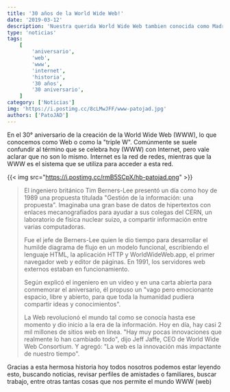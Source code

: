 ```yaml
---
title: '30 años de la World Wide Web!'
date: '2019-03-12'
description: 'Nuestra querida World Wide Web tambien conocida como Madre de las Webs celebra hoy sus 30 años y compartimos un poco de su historia con vos '
type: 'noticias'
tags:
    [
        'aniversario',
        'web',
        'www',
        'internet',
        'historia',
        '30 años',
        '30 aniversario',
    ]
category: ['Noticias']
img: 'https://i.postimg.cc/8cLMwJFF/www-patojad.jpg'
authors: ['PatoJAD']
---
```


En el 30° aniversario de la creación de la World Wide Web (WWW), lo que conocemos como Web o como la "triple W". Comúnmente se suele confundir al término que se celebra hoy (WWW) con Internet, pero vale aclarar que no son lo mismo. Internet es la red de redes, mientras que la WWW es el sistema que se utiliza para acceder a esta red.

{{< img src="https://i.postimg.cc/rmB5SCpX/hb-patojad.png" >}}

> El ingeniero británico Tim Berners-Lee presentó un día como hoy de 1989 una propuesta titulada "Gestión de la información: una propuesta". Imaginaba una gran base de datos de hipertextos con enlaces mecanografiados para ayudar a sus colegas del CERN, un laboratorio de física nuclear suizo, a compartir información entre varias computadoras.
>
> Fue el jefe de Berners-Lee quien le dio tiempo para desarrollar el humilde diagrama de flujo en un modelo funcional, escribiendo el lenguaje HTML, la aplicación HTTP y WorldWideWeb.app, el primer navegador web y editor de páginas. En 1991, los servidores web externos estaban en funcionamiento.
>
> Según explicó el ingeniero en un video y en una carta abierta para conmemorar el aniversario, él propuso un "vago pero emocionante espacio, libre y abierto, para que toda la humanidad pudiera compartir ideas y conocimientos".
>
> La Web revolucionó el mundo tal como se conocía hasta ese momento y dio inicio a la era de la información. Hoy en día, hay casi 2 mil millones de sitios web en línea. "Hay muy pocas innovaciones que realmente lo han cambiado todo", dijo Jeff Jaffe, CEO de World Wide Web Consortium. Y agregó: "La web es la innovación más impactante de nuestro tiempo".

Gracias a esta hermosa historia hoy todos nosotros podemos estar leyendo esto, buscando noticias, revisar perfiles de amistades o familiares, buscar trabajo, entre otras tantas cosas que nos permite el mundo WWW (web)
